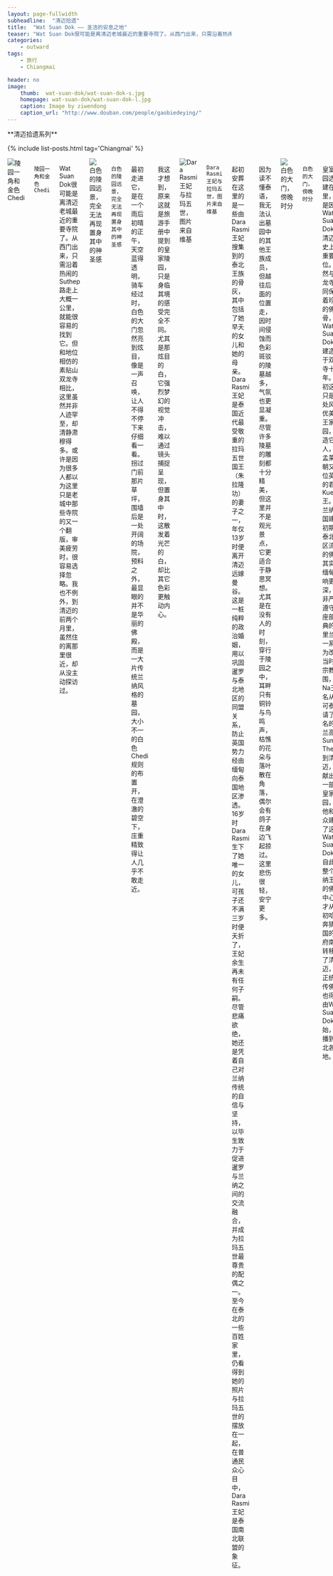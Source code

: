 ```yaml
---
layout: page-fullwidth
subheadline:  "清迈拾遗"
title:  "Wat Suan Dok —— 圣洁的安息之地"
teaser: "Wat Suan Dok很可能是离清迈老城最近的重要寺院了。从西门出来，只需沿着热闹的Suthep路走上大概一公里，就能很容易的找到它。但和地位相仿的素贴山双龙寺相比，这里虽然并非人迹罕至，却清静肃穆得多。"
categories:
    - outward
tags:
    - 旅行
    - Chiangmai

header: no
image:
    thumb:  wat-suan-dok/wat-suan-dok-s.jpg
    homepage: wat-suan-dok/wat-suan-dok-l.jpg
    caption: Image by ziwendong
    caption_url: "http://www.douban.com/people/gaobiedeying/"
---
```


<div class="row">
<div class="medium-4 medium-push-8 columns" markdown="1">
<div class="show-for-large-up">
<div class="panel radius" markdown="1">
**清迈拾遗系列**

{% include list-posts.html tag='Chiangmai' %}

</div>
</div>
</div>

   <!-- /.medium-4.columns -->

<div class="medium-8 medium-pull-4 columns" markdown="1">

<img src="{{ site.url }}/images/wat-suan-dok/wat-suan-dok (4).jpg" alt="陵园一角和金色Chedi">

`陵园一角和金色Chedi`

Wat Suan Dok很可能是离清迈老城最近的重要寺院了。从西门出来，只需沿着热闹的Suthep路走上大概一公里，就能很容易的找到它。但和地位相仿的素贴山双龙寺相比，这里虽然并非人迹罕至，却清静肃穆得多。或许是因为很多人都以为这里只是老城中那些寺院的又一个翻版，审美疲劳时，很容易选择忽略。我也不例外，到清迈的前两个月里，虽然住的离那里很近，却从没主动探访过。

<img src="{{ site.url }}/images/wat-suan-dok/wat-suan-dok (3).jpg" alt="白色的陵园远景，完全无法再现置身其中的神圣感">

`白色的陵园远景，完全无法再现置身其中的神圣感`

最初走进它，是在一个雨后初晴的正午，天空蓝得透明，骑车经过时，白色的大门忽然亮到炫目，像是一声召唤，让人不得不停下来仔细看一看。拐过门前那片草坪，围墙后是一处开阔的场院，预料之外，最显眼的并不是华丽的佛殿，而是一大片传统兰纳风格的墓园，大小不一的白色Chedi规则的布置开，在澄澈的碧空下，庄重精致得让人几乎不敢走近。

我这才想到，原来这就是旅游手册中提到的皇家陵园，只是身临其境的感受完全不同。尤其是那炫目的白，它强烈梦幻的视觉冲击，难以通过镜头捕捉呈现，但置身其中时，这散发着光芒的白，却比其它色彩更触动内心。

<img src="{{ site.url }}/images/wat-suan-dok/wat-suan-dok (7).jpg" alt="Dara Rasmi王妃与拉玛五世，图片来自维基">

`Dara Rasmi王妃与拉玛五世，图片来自维基`

起初安葬在这里的是一些由Dara Rasmi王妃搜集到的泰北王族的骨灰，其中包括了她早夭的女儿和她的母亲。Dara Rasmi王妃是泰国近代最受敬重的拉玛五世国王（朱拉隆功）的妻子之一，年仅13岁时便离开清迈远嫁曼谷。这是一桩纯粹的政治婚姻，用以巩固暹罗与泰北地区的同盟关系，防止英国势力经由缅甸向泰国地区渗透。16岁时Dara Rasmi生下了她唯一的女儿，可孩子还不满三岁时便夭折了，王妃余生再未有任何子嗣。尽管悲痛欲绝，她还是凭着自己对兰纳传统的自信与坚持，以毕生致力于促进暹罗与兰纳之间的交流融合，并成为拉玛五世最尊贵的配偶之一。至今在泰北的一些百姓家里，仍看得到她的照片与拉玛五世的摆放在一起，在普通民众心目中，Dara Rasmi王妃是泰国南北联盟的象征。

因为读不懂泰语，我无法认出墓园中的其他王族成员，但越往后面的位置走，因时间侵蚀而色彩斑驳的陵墓越多，气氛也更显凝重。尽管许多陵墓的雕刻都十分精美，但这里并不是观光景点，它更适合于静思冥想。尤其是在没有人的时刻，穿行于陵园之中，耳畔只有铜铃与鸟鸣声，枯憔的花朵与落叶散在角落，偶尔会有鸽子在身边飞起掠过。这里悲伤很轻，安宁更多。

<img src="{{ site.url }}/images/wat-suan-dok/wat-suan-dok (5).jpg" alt="白色的大门，傍晚时分">

`白色的大门，傍晚时分`

皇室陵园选择建在这里，也是因为Wat Suan Dok在清迈历史上的重要地位。虽然与双龙寺共同保存着珍贵的佛骨，但Wat Suan Dok的建造早于双龙寺十几年。起初这里只是一处风景优美的王家花园，建造它的人，是孟莱王朝又一位英明的君主Kue Na王。在兰纳王国建立初期，泰北地区流行的佛教其实受缅甸影响更深，而非严格遵守上座部经典的斯里兰卡一系。为改革当时的宗教氛围，Kue Na王慕名从素可泰邀请了著名的锡兰高僧Sumana Thera来到清迈，并献出了一部分皇家花园，为他和僧众建造了这座Wat Suan Dok。自此，整个兰纳王国的佛教中心，才从最初哈里奔猜王国的首府南奔转移到了清迈，而正统南传佛教也得以由Wat Suan Dok开始，散播到泰北各地。

<img src="{{ site.url }}/images/wat-suan-dok/wat-suan-dok (1).jpg" alt="古城墙遗迹，左下角是我的小驴~">

`古城墙遗迹，左下角是我的小驴~`

另外，Wat Suan Dok附近其实还有一处古迹，是在寺院与清迈大学之间的路边，乍看上去只是一处小土堆，巨大的榕树生长其上，蜿蜒的根茎几乎将其包裹，如果不是有一块褪色的指示牌提醒，我根本意识不到原来那是一座夯土城墙的遗址。它也是由Kue Na王所建，至今仍能在卫星地图上看到它模糊的矩形框架，中心正是那座收藏了佛骨的金色Chedi。但它所圈定的区域，实际上是一座比清迈更古老的城市，起初由原住民佬族人所建，随后却因战争被废弃。Kue Na王在建造Wat Suan Dok时，也重建了这座古城的围墙，并迁移了大批工匠与僧侣至此居住生活，既恢复了这座古城的活力，也为Wat Suan Dok向整个兰纳地区推广正统南传佛教提供了配套保障。

<img src="{{ site.url }}/images/wat-suan-dok/wat-suan-dok (8).jpg" alt="Vihara的大厅，不是故意去拍小僧侣，只是他正好抬头">

`Vihara的大厅，不是故意去拍小僧侣，只是他正好抬头`

如果说孟莱王是一位缔造者，Tilokarat王便是英雄传奇， 与他们相比，Kue Na王似乎不那么能折腾，然而他却是一位杰出的守护人。正是在他手中，兰纳王国实现了一段长久的和平安定，百姓得以休养生息，加上正统南传佛教的引进，整个王国的文化水平也得到了提升，可以说兰纳王国的兴盛时代，正是由Kue Na王所开启。

<img src="{{ site.url }}/images/wat-suan-dok/wat-suan-dok (2).jpg" alt="Vihara中正在举行仪式，不知道是否是受具足戒">

`Vihara中正在举行仪式，不知道是否是受具足戒`

5月底快要离开清迈的那几天，我又去过一次Wat Suan Dok，发现寺院似乎重新将陵园与旁边的Chedi群粉刷了一遍，一切洁白无暇，时间的痕迹却也因此不再看得出来了。不清楚是否每年雨季来临前都会进行这样的粉刷，也不知道那里再一次覆满自然的苔痕水迹会是多久以后，但可能近期去看的朋友们只能看到一座过于“崭新”的墓园了。不过还是值得去看看的，寺院高大的Vihara里有好几座神情优雅的佛像，僧侣与信众也常在其中活动，非常适合去那里感受泰国普通百姓的宗教生活。

<img src="{{ site.url }}/images/wat-suan-dok/wat-suan-dok (6).jpg" alt="快看！有灰机！">

`快看！有灰机！`

而且，那里离机场超级近，几乎就在隔壁，对于兴趣比较诡异的小伙伴们，那实在是全清迈最适合看灰机的地方呀！我最后离开那天，还特意在灰机上回望了一下，金色的Chedi和白色的墓园都好清晰，就像在自家阳台看楼下花园！别的地方绝对找不到这样的角度，记得感受一下哈～ (⊙_⊙)

___

更多内容，欢迎关注[「清迈拾遗」](http://www.douban.com/doulist/39444534/)豆列

这篇是“清迈拾遗”系列的第三座寺院。这篇之后，孟莱王朝的几个重要国王也就讲的差不多了。后来缅甸统治时期和近现代的一些历史，我还没想好怎么讲， 以后有机会再说吧。

下一篇会比较简单，介绍一个我很喜欢却不那么太有名的小寺院。
但是真的很上相呐！